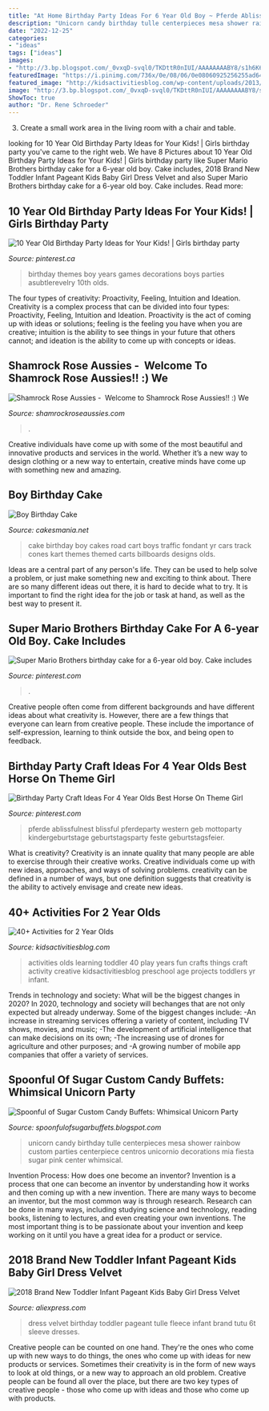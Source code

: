 ```yaml
---
title: "At Home Birthday Party Ideas For 6 Year Old Boy ~ Pferde Ablissfulnest Blissful Pferdeparty Western Geb Mottoparty Kindergeburtstage Geburtstagsparty Feste Geburtstagsfeier"
description: "Unicorn candy birthday tulle centerpieces mesa shower rainbow custom parties centerpiece centros unicornio decorations mia fiesta sugar pink center whimsical"
date: "2022-12-25"
categories:
- "ideas"
tags: ["ideas"]
images:
- "http://3.bp.blogspot.com/_0vxqD-svql0/TKDttR0nIUI/AAAAAAAABY8/s1h6K6NxEhM/s1600/P1000052.JPG"
featuredImage: "https://i.pinimg.com/736x/0e/08/06/0e08060925256255ad642d101a4252de.jpg"
featured_image: "http://kidsactivitiesblog.com/wp-content/uploads/2013/03/40-activities-for-2-year-olds-feature.jpg"
image: "http://3.bp.blogspot.com/_0vxqD-svql0/TKDttR0nIUI/AAAAAAAABY8/s1h6K6NxEhM/s1600/P1000052.JPG"
ShowToc: true
author: "Dr. Rene Schroeder"
---
```



3. Create a small work area in the living room with a chair and table. 

	

		
looking for 10 Year Old Birthday Party Ideas for Your Kids! | Girls birthday party you've came to the right web. We have 8 Pictures about 10 Year Old Birthday Party Ideas for Your Kids! | Girls birthday party like Super Mario Brothers birthday cake for a 6-year old boy. Cake includes, 2018 Brand New Toddler Infant Pageant Kids Baby Girl Dress Velvet and also Super Mario Brothers birthday cake for a 6-year old boy. Cake includes. Read more:
		
    
## 10 Year Old Birthday Party Ideas For Your Kids! | Girls Birthday Party

<img loading=lazy src="https://i.pinimg.com/736x/0e/08/06/0e08060925256255ad642d101a4252de.jpg" onerror="this.onerror=null;this.src='https://tse4.mm.bing.net/th?id=OIP.nAYZOfyZ6YkX-zvVRgSYAQHaLG&amp;pid=15.1';" alt="10 Year Old Birthday Party Ideas for Your Kids! | Girls birthday party">

_Source: pinterest.ca_

>birthday themes boy years games decorations boys parties asubtlerevelry 10th olds. 

	

The four types of creativity: Proactivity, Feeling, Intuition and Ideation.
Creativity is a complex process that can be divided into four types: Proactivity, Feeling, Intuition and Ideation. Proactivity is the act of coming up with ideas or solutions; feeling is the feeling you have when you are creative; intuition is the ability to see things in your future that others cannot; and ideation is the ability to come up with concepts or ideas.

    
## Shamrock Rose Aussies - ﻿﻿﻿ Welcome To Shamrock Rose Aussies!! :) We

<img loading=lazy src="http://shamrockroseaussies.com/yahoo_site_admin/assets/images/DSC_0716.10500500_std.jpg" onerror="this.onerror=null;this.src='https://tse2.mm.bing.net/th?id=OIP.ywHyXSOmdryMRxNFAASMnwHaE-&amp;pid=15.1';" alt="Shamrock Rose Aussies - ﻿﻿﻿ Welcome to Shamrock Rose Aussies!! :) We">

_Source: shamrockroseaussies.com_

>. 

	

Creative individuals have come up with some of the most beautiful and innovative products and services in the world. Whether it’s a new way to design clothing or a new way to entertain, creative minds have come up with something new and amazing.

    
## Boy Birthday Cake

<img loading=lazy src="https://cakesmania.net/wp-content/uploads/Go_Cart_Cake.jpeg" onerror="this.onerror=null;this.src='https://tse2.mm.bing.net/th?id=OIP.GdLUd2DclDj24ocWXoB-4gHaJ4&amp;pid=15.1';" alt="Boy Birthday Cake">

_Source: cakesmania.net_

>cake birthday boy cakes road cart boys traffic fondant yr cars track cones kart themes themed carts billboards designs olds. 

	

Ideas are a central part of any person's life. They can be used to help solve a problem, or just make something new and exciting to think about. There are so many different ideas out there, it is hard to decide what to try. It is important to find the right idea for the job or task at hand, as well as the best way to present it.

    
## Super Mario Brothers Birthday Cake For A 6-year Old Boy. Cake Includes

<img loading=lazy src="https://i.pinimg.com/736x/92/f0/4e/92f04ec6ac7197615621912e0182c45a.jpg" onerror="this.onerror=null;this.src='https://tse4.mm.bing.net/th?id=OIP.f0ZtLSljw5-9q_NT_bx_pAHaKs&amp;pid=15.1';" alt="Super Mario Brothers birthday cake for a 6-year old boy. Cake includes">

_Source: pinterest.com_

>. 

	

Creative people often come from different backgrounds and have different ideas about what creativity is. However, there are a few things that everyone can learn from creative people. These include the importance of self-expression, learning to think outside the box, and being open to feedback.

    
## Birthday Party Craft Ideas For 4 Year Olds Best Horse On Theme Girl

<img loading=lazy src="https://i.pinimg.com/736x/6c/0f/c8/6c0fc807a80657e6fa626dc708607993.jpg" onerror="this.onerror=null;this.src='https://tse3.mm.bing.net/th?id=OIP.EG7iNccogb2Dy4-swIN5zQHaLH&amp;pid=15.1';" alt="Birthday Party Craft Ideas For 4 Year Olds Best Horse On Theme Girl">

_Source: pinterest.com_

>pferde ablissfulnest blissful pferdeparty western geb mottoparty kindergeburtstage geburtstagsparty feste geburtstagsfeier. 

	

What is creativity?
Creativity is an innate quality that many people are able to exercise through their creative works. Creative individuals come up with new ideas, approaches, and ways of solving problems. creativity can be defined in a number of ways, but one definition suggests that creativity is the ability to actively envisage and create new ideas.

    
## 40+ Activities For 2 Year Olds

<img loading=lazy src="http://kidsactivitiesblog.com/wp-content/uploads/2013/03/40-activities-for-2-year-olds-feature.jpg" onerror="this.onerror=null;this.src='https://tse4.mm.bing.net/th?id=OIP.WiYAYcwWiRT1xdgAYQWJPQHaLG&amp;pid=15.1';" alt="40+ Activities for 2 Year Olds">

_Source: kidsactivitiesblog.com_

>activities olds learning toddler 40 play years fun crafts things craft activity creative kidsactivitiesblog preschool age projects toddlers yr infant. 

	

Trends in technology and society: What will be the biggest changes in 2020?
In 2020, technology and society will bechanges that are not only expected but already underway. 
Some of the biggest changes include: 
-An increase in streaming services offering a variety of content, including TV shows, movies, and music; 
-The development of artificial intelligence that can make decisions on its own; 
-The increasing use of drones for agriculture and other purposes; and 
-A growing number of mobile app companies that offer a variety of services.

    
## Spoonful Of Sugar Custom Candy Buffets: Whimsical Unicorn Party

<img loading=lazy src="http://3.bp.blogspot.com/_0vxqD-svql0/TKDttR0nIUI/AAAAAAAABY8/s1h6K6NxEhM/s1600/P1000052.JPG" onerror="this.onerror=null;this.src='https://tse4.mm.bing.net/th?id=OIP.VhkAL6OPZkNL44aeo7TgKQHaJ4&amp;pid=15.1';" alt="Spoonful of Sugar Custom Candy Buffets: Whimsical Unicorn Party">

_Source: spoonfulofsugarbuffets.blogspot.com_

>unicorn candy birthday tulle centerpieces mesa shower rainbow custom parties centerpiece centros unicornio decorations mia fiesta sugar pink center whimsical. 

	

Invention Process: How does one become an inventor?
Invention is a process that one can become an inventor by understanding how it works and then coming up with a new invention. There are many ways to become an inventor, but the most common way is through research. Research can be done in many ways, including studying science and technology, reading books, listening to lectures, and even creating your own inventions. The most important thing is to be passionate about your invention and keep working on it until you have a great idea for a product or service.

    
## 2018 Brand New Toddler Infant Pageant Kids Baby Girl Dress Velvet

<img loading=lazy src="https://ae01.alicdn.com/kf/HTB1W8lrmRDH8KJjSszcq6zDTFXax/2018-Brand-New-Toddler-Infant-Pageant-Kids-Baby-Girl-Dress-Velvet-Fleece-Birthday-Party-Dress-Tulle.jpg" onerror="this.onerror=null;this.src='https://tse1.mm.bing.net/th?id=OIP.puq7YT0ZaGqUY5pmCvRblQHaHa&amp;pid=15.1';" alt="2018 Brand New Toddler Infant Pageant Kids Baby Girl Dress Velvet">

_Source: aliexpress.com_

>dress velvet birthday toddler pageant tulle fleece infant brand tutu 6t sleeve dresses. 

	

Creative people can be counted on one hand. They're the ones who come up with new ways to do things, the ones who come up with ideas for new products or services. Sometimes their creativity is in the form of new ways to look at old things, or a new way to approach an old problem. Creative people can be found all over the place, but there are two key types of creative people - those who come up with ideas and those who come up with products.

